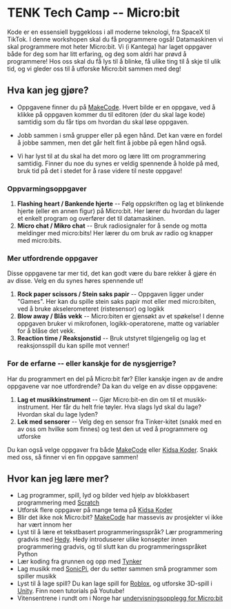 # TENK Tech Camp -- Micro:bit

Kode er en essensiell byggekloss i all moderne teknologi, fra SpaceX til TikTok. 
I denne workshopen skal du få programmere også! Datamaskinen vi skal programmere mot heter 
Micro:bit. Vi (i Kantega) har laget oppgaver både for deg som har litt erfaring, og deg som 
aldri har prøvd å programmere! Hos oss skal du få lys til å blinke, få ulike ting til å skje 
til ulik tid, og vi gleder oss til å utforske Micro:bit sammen med deg! 


## Hva kan jeg gjøre?
- Oppgavene finner du på [MakeCode](https://makecode.microbit.org/). Hvert bilde er en oppgave, ved å klikke på oppgaven kommer du til 
editoren (der du skal lage kode) samtidig som du får tips om hvordan du skal løse oppgaven.

- Jobb sammen i små grupper eller på egen hånd. Det kan være en fordel å jobbe sammen, men det går 
helt fint å jobbe på egen hånd også.

- Vi har lyst til at du skal ha det moro og lære litt om programmering samtidig. Finner du noe du synes er veldig spennende 
å holde på med, bruk tid på det i stedet for å rase videre til neste oppgave! 


### Oppvarmingsoppgaver

1. **Flashing heart / Bankende hjerte** -- Følg oppskriften og lag et blinkende hjerte (eller en annen figur) på Micro:bit. Her lærer du hvordan du lager et enkelt program og overfører det til datamaskinen.
2. **Micro chat / Mikro chat** -- Bruk radiosignaler for å sende og motta meldinger med micro:bits! Her lærer du om bruk av radio og knapper med micro:bits.


### Mer utfordrende oppgaver

Disse oppgavene tar mer tid, det kan godt være du bare rekker å gjøre én av disse. Velg en du synes høres spennende ut! 

1. **Rock paper scissors / Stein saks papir​** -- Oppgaven ligger under "Games". Her kan du spille stein saks papir mot eller med micro:biten, ved å bruke akselerometeret (ristesensor) og logikk
2. **Blow away / Blås vekk** -- Micro:biten er gjensøkt av et spøkelse! I denne oppgaven bruker vi mikrofonen, logikk-operatorene, matte og variabler for å blåse det vekk.
3. **Reaction time / Reaksjonstid** -- Bruk utstyret tilgjengelig og lag et reaksjonsspill du kan spille mot venner!


### For de erfarne -- eller kanskje for de nysgjerrige?

Har du programmert en del på Micro:bit før? Eller kanskje ingen av de andre oppgavene var noe utfordrende? Da kan du velge en av disse oppgavene: 

1. **Lag et musikkinstrument** -- Gjør Micro:bit-en din om til et musikk-instrument. Her får du helt frie tøyler. Hva slags lyd skal du lage? Hvordan skal du lage lyden? 
2. **Lek med sensorer** -- Velg deg en sensor fra Tinker-kitet (snakk med en av oss om hvilke som finnes) og test den ut ved å programmere og utforske

Du kan også velge oppgaver fra både [MakeCode](https://makecode.microbit.org/) eller [Kidsa Koder](https://oppgaver.kidsakoder.no/microbit).
Snakk med oss, så finner vi en fin oppgave sammen!


## Hvor kan jeg lære mer?

* Lag programmer, spill, lyd og bilder ved hjelp av blokkbasert programmering med [Scratch](https://scratch.mit.edu/)
* Utforsk flere oppgaver på mange tema på [Kidsa Koder](https://oppgaver.kidsakoder.no/)
* Blir det ikke nok Micro:bit? [MakeCode](https://makecode.microbit.org/) har massevis av prosjekter vi ikke har vært innom her
* Lyst til å lære et tekstbasert programmeringsspråk? Lær programmering gradvis med [Hedy](https://www.hedycode.com/). Hedy introduserer ulike konsepter innen programmering gradvis, og til slutt kan du programmeringsspråket Python
* Lær koding fra grunnen og opp med [Tynker](https://www.tynker.com/)
* Lag musikk med [SonicPi](https://sonic-pi.net/), der du setter sammen små programmer som spiller musikk
* Lyst til å lage spill? Du kan lage spill for [Roblox](https://www.roblox.com/), og utforske 3D-spill i [Unity](https://unity.com/). Finn noen tutorials på Youtube!
* Vitensentrene i rundt om i Norge har [undervisningsopplegg for Micro:bit](https://www.superbit.no/video/)
